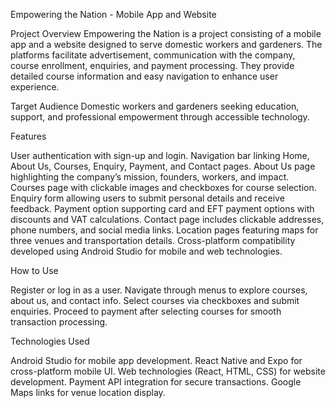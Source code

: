Empowering the Nation - Mobile App and Website

Project Overview
Empowering the Nation is a project consisting of a mobile app and a website designed to serve domestic workers and gardeners. The platforms facilitate advertisement, communication with the company, course enrollment, enquiries, and payment processing. They provide detailed course information and easy navigation to enhance user experience.

Target Audience
Domestic workers and gardeners seeking education, support, and professional empowerment through accessible technology.

Features

User authentication with sign-up and login.
Navigation bar linking Home, About Us, Courses, Enquiry, Payment, and Contact pages.
About Us page highlighting the company’s mission, founders, workers, and impact.
Courses page with clickable images and checkboxes for course selection.
Enquiry form allowing users to submit personal details and receive feedback.
Payment option supporting card and EFT payment options with discounts and VAT calculations.
Contact page includes clickable addresses, phone numbers, and social media links.
Location pages featuring maps for three venues and transportation details.
Cross-platform compatibility developed using Android Studio for mobile and web technologies.

How to Use

Register or log in as a user.
Navigate through menus to explore courses, about us, and contact info.
Select courses via checkboxes and submit enquiries.
Proceed to payment after selecting courses for smooth transaction processing.

Technologies Used

Android Studio for mobile app development.
React Native and Expo for cross-platform mobile UI.
Web technologies (React, HTML, CSS) for website development.
Payment API integration for secure transactions.
Google Maps links for venue location display.
